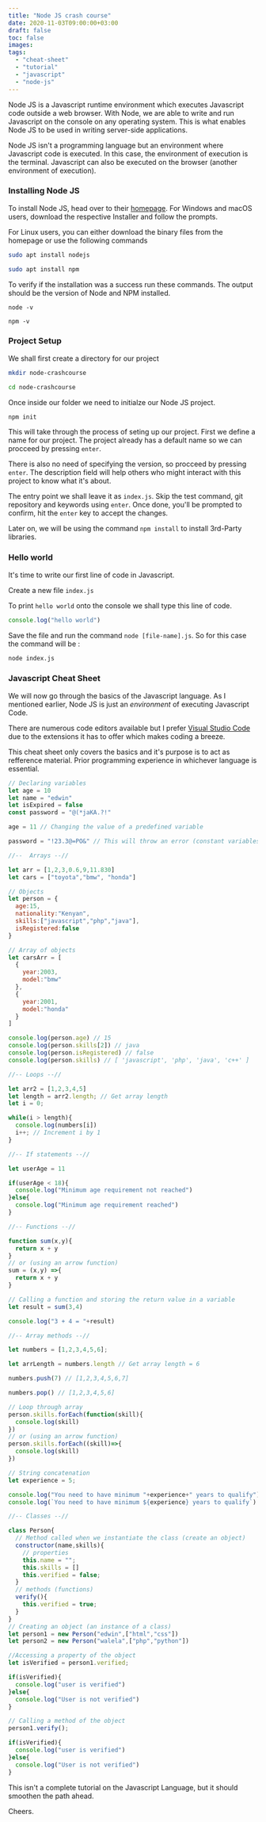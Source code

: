 ```yaml
---
title: "Node JS crash course"
date: 2020-11-03T09:00:00+03:00
draft: false
toc: false
images:
tags:
  - "cheat-sheet"
  - "tutorial"
  - "javascript"
  - "node-js"
---
```


Node JS is a Javascript runtime environment which executes Javascript code outside a web browser. With Node, we are able to write and run Javascript on the console on any operating system. This is what enables Node JS to be used in writing server-side applications.

Node JS isn't a programming language but an environment where Javascript code is executed. In this case, the environment of execution is the terminal. Javascript can also be executed on the browser (another environment of execution).


### Installing Node JS

To install Node JS, head over to their [homepage](https://nodejs.org/en/download/). For Windows and macOS users, download the respective Installer and follow the prompts.

For Linux users, you can either download the binary files from the homepage or use the following commands

```bash
sudo apt install nodejs
```
```bash
sudo apt install npm
```

To verify if the installation was a success run these commands. The output should be the version of Node and NPM installed.

```
node -v 
```

```
npm -v
```

### Project Setup
We shall first create a directory for our project

```bash 
mkdir node-crashcourse

cd node-crashcourse
```

Once inside our folder we need to initialze our Node JS project.

```bash
npm init
```

 This will take through the process of seting up our project. First we define a name for our project. The project already has a default name so we can procceed by pressing `enter`.

 There is also no need of specifying the version, so procceed by pressing `enter`. The description field will help others who might interact with this project to know what it's about.

 The entry point we shall leave it as `index.js`. Skip the test command, git repository and keywords using `enter`. Once done, you'll be prompted to confirm, hit the `enter` key to accept the changes. 
 
 Later on, we will be using the command `npm install` to install 3rd-Party libraries.


### Hello world

It's time to write our first line of code in Javascript.

Create a new file `index.js`

To print `hello world` onto the console we shall type this line of code.

```Javascript
console.log("hello world")
```

Save the file and run the command `node [file-name].js`. So for this case the command will be :

```bash
node index.js
```

### Javascript Cheat Sheet

We will now go through the basics of the Javascript language. As I mentioned earlier, Node JS is just an *environment* of executing Javascript Code.

There are numerous code editors available but I prefer [Visual Studio Code](https://code.visualstudio.com/) due to the extensions it has to offer which makes coding a breeze.

This cheat sheet only covers the basics and it's purpose is to act as refference material. Prior programming experience in whichever language is essential.

```javascript
// Declaring variables
let age = 10
let name = "edwin"
let isExpired = false
const password = "@(*jaKA.?!"

age = 11 // Changing the value of a predefined variable

password = "!23.3@=PO&" // This will throw an error (constant variables can not be changed)

//--  Arrays --//

let arr = [1,2,3,0.6,9,11.830]
let cars = ["toyota","bmw", "honda"]

// Objects
let person = {
  age:15,
  nationality:"Kenyan",
  skills:["javascript","php","java"],
  isRegistered:false
}

// Array of objects
let carsArr = [
  {
    year:2003,
    model:"bmw"
  },
  {
    year:2001,
    model:"honda"
  }
]

console.log(person.age) // 15
console.log(person.skills[2]) // java
console.log(person.isRegistered) // false
console.log(person.skills) // [ 'javascript', 'php', 'java', 'c++' ]

//-- Loops --//

let arr2 = [1,2,3,4,5]
let length = arr2.length; // Get array length
let i = 0;

while(i > length){
  console.log(numbers[i])
  i++; // Increment i by 1
}

//-- If statements --//

let userAge = 11

if(userAge < 18){
  console.log("Minimum age requirement not reached")
}else{
  console.log("Minimum age requirement reached")
}

//-- Functions --//

function sum(x,y){
  return x + y
}
// or (using an arrow function)
sum = (x,y) =>{
  return x + y
}

// Calling a function and storing the return value in a variable
let result = sum(3,4)

console.log("3 + 4 = "+result)

//-- Array methods --//

let numbers = [1,2,3,4,5,6];

let arrLength = numbers.length // Get array length = 6

numbers.push(7) // [1,2,3,4,5,6,7]

numbers.pop() // [1,2,3,4,5,6]

// Loop through array 
person.skills.forEach(function(skill){
  console.log(skill)
})
// or (using an arrow function)
person.skills.forEach((skill)=>{
  console.log(skill)
})

// String concatenation
let experience = 5;

console.log("You need to have minimum "+experience+" years to qualify")
console.log(`You need to have minimum ${experience} years to qualify`)

//-- Classes --//

class Person{
  // Method called when we instantiate the class (create an object)
  constructor(name,skills){
    // properties
    this.name = "";
    this.skills = []
    this.verified = false;
  }
  // methods (functions)
  verify(){
    this.verified = true;
  }
}
// Creating an object (an instance of a class)
let person1 = new Person("edwin",["html","css"])
let person2 = new Person("walela",["php","python"])

//Accessing a property of the object
let isVerified = person1.verified;

if(isVerified){
  console.log("user is verified")
}else{
  console.log("User is not verified")
}

// Calling a method of the object
person1.verify();

if(isVerified){
  console.log("user is verified")
}else{
  console.log("User is not verified")
}
```

This isn't a complete tutorial on the Javascript Language, but it should smoothen the path ahead. 

Cheers.